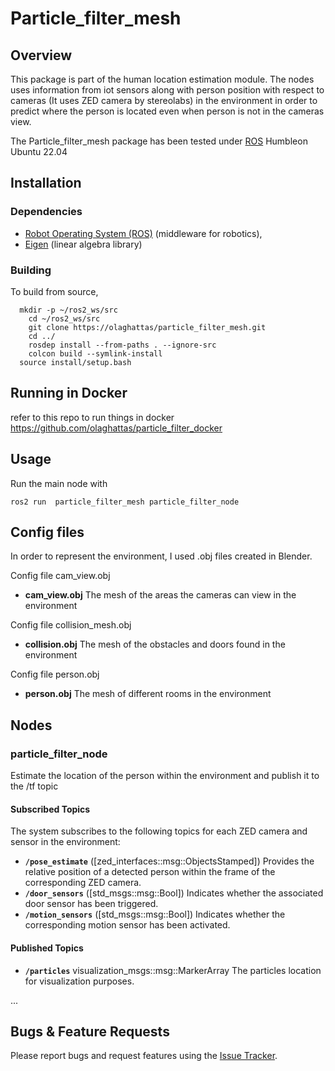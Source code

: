 # Particle_filter_mesh

## Overview

This package is part of the human location estimation module. The nodes uses information from iot sensors along with person position with respect to cameras (It uses ZED camera by stereolabs) in the environment in order to predict where the person is located even when person is not in the cameras view.

The Particle_filter_mesh package has been tested under [ROS] Humbleon Ubuntu 22.04

## Installation

### Dependencies

- [Robot Operating System (ROS)](http://wiki.ros.org) (middleware for robotics),
- [Eigen] (linear algebra library)

### Building

To build from source,

``` 
  mkdir -p ~/ros2_ws/src
	cd ~/ros2_ws/src
	git clone https://olaghattas/particle_filter_mesh.git
	cd ../
	rosdep install --from-paths . --ignore-src
	colcon build --symlink-install
  source install/setup.bash
``` 
## Running in Docker

refer to this repo to run things in docker https://github.com/olaghattas/particle_filter_docker

## Usage
Run the main node with

	ros2 run  particle_filter_mesh particle_filter_node

## Config files
In order to represent the environment, I used .obj files created in Blender.

Config file cam_view.obj

* **cam_view.obj** The mesh of the areas the cameras can view in the environment

Config file collision_mesh.obj

* **collision.obj** The mesh of the obstacles and doors found in the environment 

Config file person.obj

* **person.obj** The mesh of different rooms in the environment

## Nodes

### particle_filter_node

Estimate the location of the person within the environment and publish it to the /tf topic

#### Subscribed Topics
The system subscribes to the following topics for each ZED camera and sensor in the environment:

* **`/pose_estimate`** ([zed_interfaces::msg::ObjectsStamped])
  Provides the relative position of a detected person within the frame of the corresponding ZED camera.
* **`/door_sensors`** ([std_msgs::msg::Bool])
 Indicates whether the associated door sensor has been triggered.
* **`/motion_sensors`** ([std_msgs::msg::Bool])
  Indicates whether the corresponding motion sensor has been activated.

#### Published Topics

* **`/particles`** visualization_msgs::msg::MarkerArray
  The particles location for visualization purposes.

...


## Bugs & Feature Requests

Please report bugs and request features using the [Issue Tracker](https://github.com/ethz-asl/ros_best_practices/issues).


[ROS]: http://www.ros.org
[rviz]: http://wiki.ros.org/rviz
[Eigen]: http://eigen.tuxfamily.org
